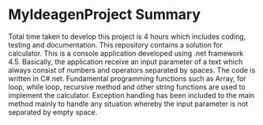# MyIdeagenProject Summary
Total time taken to develop this project is 4 hours which includes coding, testing and documentation.
This repository contains a solution for calculator.
This is a console application developed using .net framework 4.5. 
Basically, the application receive an input parameter of a text which always consist of numbers and operators separated by spaces. 
The code is written in C#.net. 
Fundamental programming functions such as Array, for loop, while loop, recursive method and other string functions are used to implement the calculator. 
Exception handling has been included to the main method mainly to handle any situation whereby the input parameter is not separated by empty space. 
